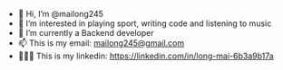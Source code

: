 - 👋 Hi, I’m @mailong245
- 👀 I’m interested in playing sport, writing code and listening to music
- 🌱 I’m currently a Backend developer
- 📫 This is my email: mailong245@gmail.com
- 👨🏼‍💻 This is my linkedin: https://linkedin.com/in/long-mai-6b3a9b17a
